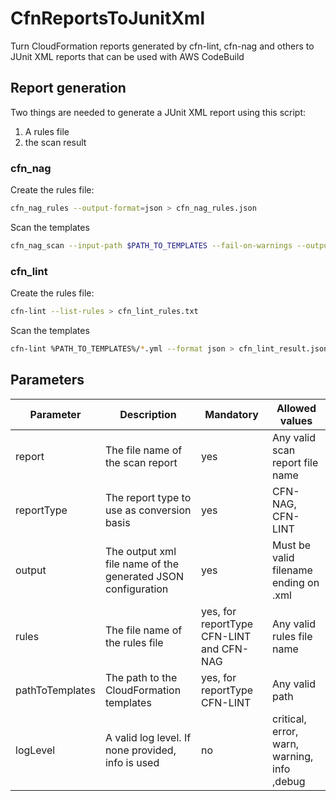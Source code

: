 # CfnReportsToJunitXml
Turn CloudFormation reports generated by cfn-lint, cfn-nag and others to JUnit XML reports that can be used with AWS CodeBuild

## Report generation
Two things are needed to generate a JUnit XML report using this script:
1. A rules file
1. the scan result

### cfn_nag
Create the rules file:
```bash
cfn_nag_rules --output-format=json > cfn_nag_rules.json
```
Scan the templates
```bash
cfn_nag_scan --input-path $PATH_TO_TEMPLATES --fail-on-warnings --output-format=json > cfn_nag_result.json
```

### cfn_lint
Create the rules file:
```bash
cfn-lint --list-rules > cfn_lint_rules.txt
```
Scan the templates
```bash
cfn-lint %PATH_TO_TEMPLATES%/*.yml --format json > cfn_lint_result.json
```

## Parameters
| Parameter | Description | Mandatory | Allowed values |
| --- | --- | --- | --- |
| report | The file name of the scan report | yes | Any valid scan report file name |
| reportType | The report type to use as conversion basis | yes | CFN-NAG, CFN-LINT |
| output | The output xml file name of the generated JSON configuration | yes | Must be valid filename ending on .xml |
| rules | The file name of the rules file | yes, for reportType CFN-LINT and CFN-NAG | Any valid rules file name |
| pathToTemplates | The path to the CloudFormation templates | yes, for reportType CFN-LINT | Any valid path |
| logLevel | A valid log level. If none provided, info is used | no | critical, error, warn, warning, info ,debug |